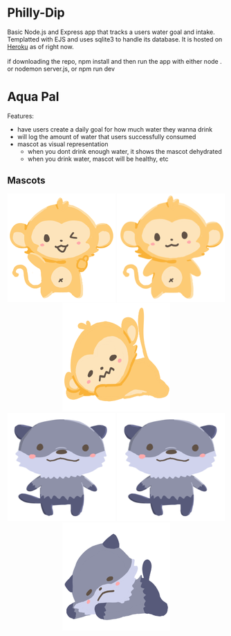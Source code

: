 # Philly-Dip
Basic Node.js and Express app that tracks a users water goal and intake. Templatted with EJS and uses sqlite3 to handle its database. It is hosted on [Heroku](https://aquapal.herokuapp.com/) as of right now.
<br>
<br>
if downloading the repo, npm install and then run the app with either node . or nodemon server.js, or npm run dev
# Aqua Pal

Features: 
- have users create a daily goal for how much water they wanna drink 
- will log the amount of water that users successfully consumed 
- mascot as visual representation 
   - when you dont drink enough water, it shows the mascot dehydrated
   - when you drink water, mascot will be healthy, etc

## Mascots
<div align="center">
<div>
<img src="/public/monkee_happy.svg" style="width:250px; height:250px;" alt="im a monkey"/>
<img src="/public/monkee.svg" style="width:250px; height:250px;" alt="im an otter"/>
<img src="/public/monkee_sad.svg" style="width:250px; height:250px;" alt="im a monkey"/>
</div>
<div>
<img src="/public/otter.svg" style="width:250px; height:250px;" alt="im an otter"/>
<img src="/public/otter.svg" style="width:250px; height:250px;" alt="im a monkey"/>
<img src="/public/otter_sad.svg" style="width:250px; height:250px;" alt="im an otter"/>
</div>
</div>